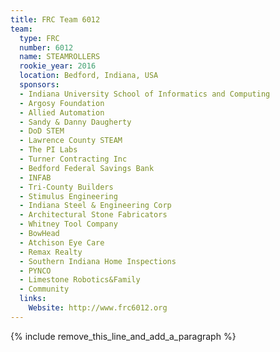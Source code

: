 ```yaml
---
title: FRC Team 6012
team:
  type: FRC
  number: 6012
  name: STEAMROLLERS
  rookie_year: 2016
  location: Bedford, Indiana, USA
  sponsors:
  - Indiana University School of Informatics and Computing
  - Argosy Foundation
  - Allied Automation
  - Sandy & Danny Daugherty
  - DoD STEM
  - Lawrence County STEAM
  - The PI Labs
  - Turner Contracting Inc
  - Bedford Federal Savings Bank
  - INFAB
  - Tri-County Builders
  - Stimulus Engineering
  - Indiana Steel & Engineering Corp
  - Architectural Stone Fabricators
  - Whitney Tool Company
  - BowHead
  - Atchison Eye Care
  - Remax Realty
  - Southern Indiana Home Inspections
  - PYNCO
  - Limestone Robotics&Family
  - Community
  links:
    Website: http://www.frc6012.org
---
```


{% include remove_this_line_and_add_a_paragraph %}